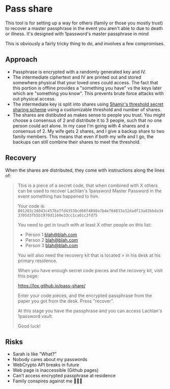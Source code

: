 # Pass share

This tool is for setting up a way for others (family or those you mostly trust) to recover a master passphrase in the event you aren't able to due to death or illness. It's designed with 1password's master passphrase in mind

This is obviously a fairly tricky thing to do, and involves a few compromises.

## Approach

* Passphrase is encrypted with a randomly generated key and IV.
* The intermediate ciphertext and IV are printed out and stored somewhere physical that your loved ones could access. The fact that this portion is offline provides a "something you have" vs the keys later which are "something you know". This prevents brute force attacks with out physical access.
* The intermediate key is split into shares using [Shamir's threshold secret sharing scheme](http://en.wikipedia.org/wiki/Shamir's_Secret_Sharing) using a customizable threshold and number of shares.
* The shares are distibuted as makes sense to people you trust. You might choose a consensus of 2 and distribute it to 3 people, such that no one person could act alone. In my case I'm going with 4 shares and a consensus of 2. My wife gets 2 shares, and I give a backup share to two family members. This means that even if both my wife and I go, the backups can still combine their shares to meet the threshold.

## Recovery

When the shares are distributed, they come with instructions along the lines of:

> This is a piece of a secret code, that when combined with X others can be used to recover Lachlan's 1password Master Password in the event something has happened to him.
>
> Your code is: `801203c28043c4576a7fd43530cd66f4898a7b4e704833a32dadf13a83bbda343705d3fb5b1970d1160e33cc1ca01c3fd75`
>
> You need to get in touch with at least X other people on this list:
>
> * Person 1 <blah@blah.com>
> * Person 2 <blah@blah.com>
> * Person 3 <blah@blah.com>
>
> You will also need the recovery kit that is located > in his desk at his primary residence.
>
> When you have enough secret code pieces and the recovery kit, visit this page:
>
> https://lox.github.io/pass-share/
>
> Enter your code pieces, and the encrypted passphrase from the paper you got from the desk. Press "recover".
>
> At this stage you have the passphrase and you can access Lachlan's 1password vault.
>
> Good luck!


## Risks

* Sarah is like "What?"
* Nobody cares about my passwords
* WebCrypto API breaks in future
* Web page is inaccessible (Github pages)
* Can't access encrypted passphrase at residence
* Family conspires against me 🤷🏼‍♂️
